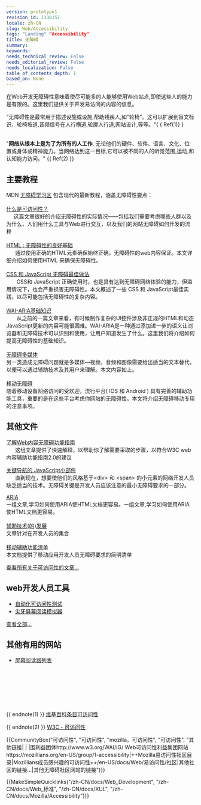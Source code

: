 ```yaml
---
version: prototype1
revision_id: 1338157
locale: zh-CN
slug: Web/Accessibility
tags: "Landing" "Accessibility"
title: 无障碍
summary: 
keywords: 
needs_technical_review: False
needs_editorial_review: False
needs_localization: False
table_of_contents_depth: 1
based_on: None
---
```

<p>在Web开发无障碍性意味着使尽可能多的人能够使用Web站点,即使这些人的能力是有限的。这里我们提供关于开发易访问的内容的信息。</p>

<div class="tran-result">“无障碍性是最常用于描述设施或设施,帮助残疾人,如“轮椅”。这可以扩展到盲文标识、轮椅坡道,音频信号在人行横道,轮廓人行道,网站设计,等等。"{ { Ref(1)} }</div>

<div class="tran-result">&nbsp;</div>

<p>"<strong>网络从根本上是为了为所有的人工作</strong>, 无论他们的硬件、软件、语言、文化、位置或身体或精神能力。当网络达到这一目标,它可以被不同的人的听觉范围,运动,和认知能力访问。" {{ Ref(2) }}</p>

<div class="cleared topicpage-table">
<div class="section">
<h2 class="Documentation" id="Documentation" name="Documentation">主要教程</h2>

<dl>
 <dt>MDN <a href="https://developer.mozilla.org/en-US/docs/Learn/Accessibility">无障碍学习区</a>&nbsp;包含现代的最新教程，涵盖无障碍性要点：<br />
 <br />
 <a href="https://developer.mozilla.org/en-US/docs/Learn/Accessibility/What_is_accessibility">什么是可访问性？</a><br />
 &nbsp; &nbsp; &nbsp;这篇文章很好的介绍无障碍性的实际情况——包括我们需要考虑哪些人群以及为什么，人们用什么工具与Web进行交互，以及我们的网站无障碍如何开发的流程<br />
 <br />
 <a href="https://developer.mozilla.org/en-US/docs/Learn/Accessibility/HTML">HTML : 无障碍性的良好基础</a><br />
 &nbsp;&nbsp;&nbsp;&nbsp;&nbsp; 通过使用正确的HTML元素确保始终正确，无障碍性的web内容保证。本文详细介绍如何使用HTML 来确保无障碍性。<br />
 <br />
 <a href="https://developer.mozilla.org/en-US/docs/Learn/Accessibility/CSS_and_JavaScript">CSS 和 JavaScript 无障碍最佳做法</a></dt>
 <dt>&nbsp;&nbsp;&nbsp;&nbsp;&nbsp;&nbsp; CSS和 JavaScript 正确使用时，也是具有达到无障碍网络体验的能力，但滥用情况下，也会严重损害无障碍性。本文概述了一些 CSS 和 JavaScript最佳实践，以尽可能包括无障碍性的复杂内容。<br />
 &nbsp;</dt>
 <dt><a href="https://developer.mozilla.org/en-US/docs/Learn/Accessibility/WAI-ARIA_basics">WAI-ARIA基础知识</a></dt>
 <dt>&nbsp;&nbsp;&nbsp;&nbsp;&nbsp;&nbsp; 从之前的一篇文章来看，有时候制作复杂的UI控件涉及非正规的HTML和动态JavaScript更新的内容可能很困难。WAI-ARIA是一种通过添加进一步的语义让浏览器和无障碍技术可以识别和使用，让用户知道发生了什么。这里我们将介绍如何提高无障碍性的基础知识。<br />
 &nbsp;</dt>
 <dt><a href="https://developer.mozilla.org/en-US/docs/Learn/Accessibility/Multimedia">无障碍多媒体</a></dt>
 <dt>另一类造成无障碍问题就是多媒体—视频，音频和图像需要给出适当的文本替代，以便可以通过辅助技术及其用户来理解。本文内容如上。<br />
 &nbsp;</dt>
 <dt><a href="https://developer.mozilla.org/en-US/docs/Learn/Accessibility/Mobile">移动无障碍</a></dt>
 <dt>随着移动设备网络访问的受欢迎，流行平台( IOS 和 Android ) 具有完善的辅助功能工具，重要的是在这些平台考虑你网站的无障碍性。本文将介绍无障碍移动专用的注意事项。</dt>
 <dt>
 <h2 id="其他文件">其他文件</h2>

 <p><a href="https://developer.mozilla.org/en-US/docs/Web/Accessibility/Understanding_WCAG">了解Web内容无障碍功能指南</a><br />
  &nbsp;&nbsp;&nbsp;&nbsp;&nbsp; 这组文章提供了快速解释，以帮助你了解需要采取的步骤，以符合W3C web 内容辅助功能指南2.0的建议</p>

 <p><a href="https://developer.mozilla.org/en/Accessibility/Keyboard-navigable_JavaScript_widgets">关键导航的 JavaScript小部件</a><br />
  &nbsp;&nbsp;&nbsp;&nbsp;&nbsp; 直到现在，想要使他们的风格基于&lt;div&gt; 和 &lt;span&gt; 的小元素的网络开发人员缺乏适当的技术。无障碍关键是开发人员应该注意的最小无障碍要求的一部分。</p>
 </dt>
 <dt><a href="/en-US/docs/Accessibility/ARIA">ARIA</a></dt>
 <dt>一组文章,学习如何使用ARIA使HTML文档更容易。一组文章,学习如何使用ARIA使HTML文档更容易。<br />
 &nbsp;</dt>
 <dt><a href="/en-US/docs/Accessibility/AT_Development" title="AT Development">辅助技术(的)发展</a></dt>
 <dt>文章针对在开发人员的集合<br />
 &nbsp;</dt>
 <dt><a href="https://developer.mozilla.org/en-US/docs/Web/Accessibility/Mobile_accessibility_checklist">移动辅助功能清单</a></dt>
 <dt>本文档提供了移动应用开发人员无障碍要求的简明清单</dt>
</dl>

<p><span class="alllinks"><a href="/en-US/docs/tag/Accessibility" title="/en-US/docs/tag/Accessibility">查看所有关于可访问性的文章...</a></span></p>
</div>

<div class="section">
<h2 class="Tools" id="Tools" name="Tools">web开发人员工具</h2>

<ul>
 <li><a class="external" href="http://www-archive.mozilla.org/quality/embed/plans/accessibility/nsIAccessibleTestPlan.html" title="http://www-archive.mozilla.org/quality/embed/plans/accessibility/nsIAccessibleTestPlan.html">自动化可访问性测试</a></li>
 <li><a class="external" href="http://www.standards-schmandards.com/index.php?show/fangs">尖牙屏幕阅读模拟器</a></li>
</ul>

<p><span class="alllinks"><a href="/en-US/docs/tag/Accessibility:Tools" title="en-US/docs/tag/Accessibility:Tools">查看全部...</a></span></p>

<h2 id="其他有用的网站"><span class="web-item">其他有用的网站 </span></h2>

<ul>
 <li><a class="external" href="https://support.mozilla.org/kb/accessibility-features-firefox-make-firefox-and-we">屏幕阅读器列表</a></li>
</ul>

<p>&nbsp;</p>
</div>
&nbsp;

<p><br />
 &nbsp;</p>
</div>

<p>{{ endnote(1) }} <a href="http://en.wikipedia.org/wiki/Accessibility">维基百科条目可访问性</a></p>

<p>{{ endnote(2) }} <a href="http://www.w3.org/standards/webdesign/accessibility" title="http://www.w3.org/standards/webdesign/accessibility">W3C -&nbsp;可访问性</a></p>

<p>{{CommunityBox("可访问性", "可访问性", "mozilla。可访问性", "可访问性", "其他链接| | |围利益团体http://www.w3.org/WAI/IG/ Web可访问性利益集团网站https://mozillians.org/en-US/group/1-accessibility|++Mozilla易访问性社区目录|Mozillians成员感兴趣的可访问性++/en-US/docs/Web/易访问性/社区|其他社区的链接…|其他无障碍社区网站的链接")}}</p>

<p>{{MakeSimpleQuicklinks("/zh-CN/docs/Web_Development", "/zh-CN/docs/Web_标准", "/zh-CN/docs/XUL", "/zh-CN/docs/Mozilla/Accessibility")}}</p>

